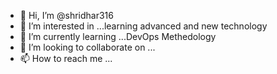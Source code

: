 - 👋 Hi, I’m @shridhar316
- 👀 I’m interested in ...learning advanced and new technology
- 🌱 I’m currently learning ...DevOps Methedology
- 💞️ I’m looking to collaborate on ...
- 📫 How to reach me ...

<!---
shridhar316/shridhar316 is a ✨ special ✨ repository because its `README.md` (this file) appears on your GitHub profile.
You can click the Preview link to take a look at your changes.
--->
